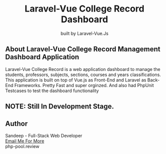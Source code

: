 <h1 align="center">Laravel-Vue College Record Dashboard</h1>


<p align="center">
    built by Laravel-Vue.Js
</p>

## About Laravel-Vue College Record Management Dashboard Application

Laravel-Vue College Record is a web application dashboard to manage the students, professors, subjects, sections, courses and years classifications. This application is built on top of Vue.js as Front-End and Laravel as Back-End Frameworks. Pretty Fast and super orginzed.  And also had PhpUnit Testcases to test the dashboard functionality

## NOTE: Still In Development Stage.

## Author
Sandeep - 
Full-Stack Web Developer
</br>
<a href="ksandeeptech07@gmail.com">Email Me For More</a>
</br>
php-pool.review